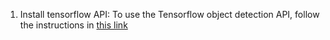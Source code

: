 1. Install tensorflow API: 
To use the Tensorflow object detection API, follow the instructions in [this link](hhttps://github.com/tensorflow/models/blob/master/research/object_detection/g3doc/installation.md)
